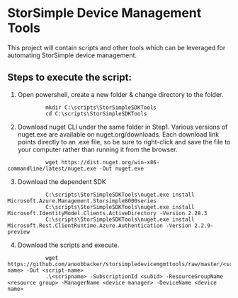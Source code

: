 # StorSimple Device Management Tools
This project will contain scripts and other tools which can be leveraged for automating StorSimple device management.

## Steps to execute the script: 
1.  Open powershell, create a new folder & change directory to the folder.

```
            mkdir C:\scripts\StorSimpleSDKTools
            cd C:\scripts\StorSimpleSDKTools
```
    
2.  Download nuget CLI under the same folder in Step1. 
    Various versions of nuget.exe are available on nuget.org/downloads. Each download link points directly to an .exe file, so be sure to right-click and save the file to your computer rather than running it from the browser. 
    
```
            wget https://dist.nuget.org/win-x86-commandline/latest/nuget.exe -Out nuget.exe
```
            
3.  Download the dependent SDK

```
            C:\scripts\StorSimpleSDKTools\nuget.exe install Microsoft.Azure.Management.Storsimple8000series
            C:\scripts\StorSimpleSDKTools\nuget.exe install Microsoft.IdentityModel.Clients.ActiveDirectory -Version 2.28.3
            C:\scripts\StorSimpleSDKTools\nuget.exe install Microsoft.Rest.ClientRuntime.Azure.Authentication -Version 2.2.9-preview
```
    
4.  Download the scripts and execute.

```
            wget https://github.com/anoobbacker/storsimpledevicemgmttools/raw/master/<script-name> -Out <script-name>
            .\<scripname> -SubscriptionId <subid> -ResourceGroupName <resource group> -ManagerName <device manager> -DeviceName <device name>
```
